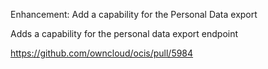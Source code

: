 Enhancement: Add a capability for the Personal Data export

Adds a capability for the personal data export endpoint

https://github.com/owncloud/ocis/pull/5984
